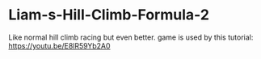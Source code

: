 # Liam-s-Hill-Climb-Formula-2
Like normal hill climb racing but even better.
game is used by this tutorial: https://youtu.be/E8lR59Yb2A0
